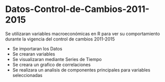 # Datos-Control-de-Cambios-2011-2015
Se utilizaran variables macroeconómicas en R para ver su comportamiento durante la vigencia del control de cambios 2011-2015


- Se importaran los Datos
- Se crearan variables
- Se visualizaran mediante Series de Tiempo
- Se creara un grafico de correlaciones
- Se realizara un analisis de componentes principales para variables seleccionadas
